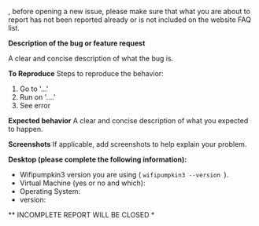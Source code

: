 , before opening a new issue, please make sure that what you are about to report has not been reported already or is not included on the website FAQ list.

**Description of the bug or feature request**

A clear and concise description of what the bug is.

**To Reproduce**
Steps to reproduce the behavior:
1. Go to '...'
2. Run on '....'
3. See error

**Expected behavior**
A clear and concise description of what you expected to happen.

**Screenshots**
If applicable, add screenshots to help explain your problem.

**Desktop (please complete the following information):**
* Wifipumpkin3 version you are using ( `wifipumpkin3 --version `).
* Virtual Machine (yes or no and which): 
* Operating System:
* version: 


** INCOMPLETE REPORT WILL BE CLOSED *
